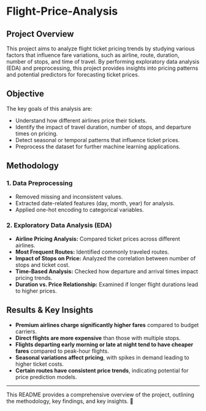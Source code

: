 # Flight-Price-Analysis


## Project Overview
This project aims to analyze flight ticket pricing trends by studying various factors that influence fare variations, such as airline, route, duration, number of stops, and time of travel. By performing exploratory data analysis (EDA) and preprocessing, this project provides insights into pricing patterns and potential predictors for forecasting ticket prices.

## Objective
The key goals of this analysis are:
- Understand how different airlines price their tickets.
- Identify the impact of travel duration, number of stops, and departure times on pricing.
- Detect seasonal or temporal patterns that influence ticket prices.
- Preprocess the dataset for further machine learning applications.

## Methodology
### 1. Data Preprocessing
- Removed missing and inconsistent values.
- Extracted date-related features (day, month, year) for analysis.
- Applied one-hot encoding to categorical variables.

### 2. Exploratory Data Analysis (EDA)
- **Airline Pricing Analysis:** Compared ticket prices across different airlines.
- **Most Frequent Routes:** Identified commonly traveled routes.
- **Impact of Stops on Price:** Analyzed the correlation between number of stops and ticket cost.
- **Time-Based Analysis:** Checked how departure and arrival times impact pricing trends.
- **Duration vs. Price Relationship:** Examined if longer flight durations lead to higher prices.

## Results & Key Insights
- **Premium airlines charge significantly higher fares** compared to budget carriers.
- **Direct flights are more expensive** than those with multiple stops.
- **Flights departing early morning or late at night tend to have cheaper fares** compared to peak-hour flights.
- **Seasonal variations affect pricing**, with spikes in demand leading to higher ticket costs.
- **Certain routes have consistent price trends**, indicating potential for price prediction models.

---
This README provides a comprehensive overview of the project, outlining the methodology, key findings, and key insights. 🚀


